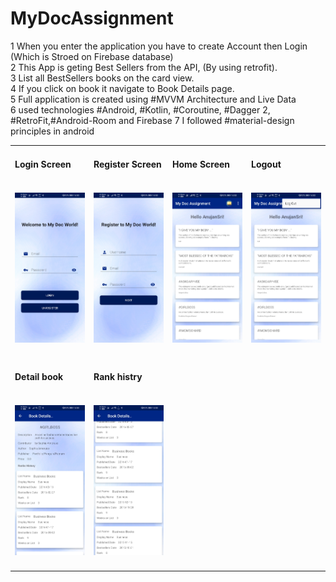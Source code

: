 # MyDocAssignment

1	  When you enter the application you have to create Account then Login (Which is Stroed on Firebase database)<br>
2   This App is geting Best Sellers from the API, (By using retrofit).<br>
3	  List all BestSellers books on the card view.<br>
4   If you click on book it navigate to Book Details page.<br>
5   Full application is created using #MVVM Architecture and Live Data<br>
6  used technologies #Android, #Kotlin, #Coroutine, #Dagger 2, #RetroFit,#Android-Room and Firebase
7  I followed #material-design principles in android

<table>
  <tr>
    <td width="25%">
      <h4>Login Screen<h4></br>
      <img src="https://github.com/Anujan1993/MyDocAssignment/blob/main/ScreenShots/login.jpg" alt="alt text">
    </td>
    <td width="25%">
      <h4>Register Screen<h4></br>
      <img src="https://github.com/Anujan1993/MyDocAssignment/blob/main/ScreenShots/Registration.jpg" alt="alt text">
    </td>
    <td width="25%">
      <h4>Home Screen<h4></br>
      <img src="https://github.com/Anujan1993/MyDocAssignment/blob/main/ScreenShots/home.jpg" alt="alt text">
    </td>
    <td width="25%">
      <h4>Logout<h4></br>
      <img src="https://github.com/Anujan1993/MyDocAssignment/blob/main/ScreenShots/logout.jpg" alt="alt text">
    </td>
  </tr>
  <tr>
    <td width="25%">
      <h4>Detail book<h4></br>
      <img src="https://github.com/Anujan1993/MyDocAssignment/blob/main/ScreenShots/details.jpg" alt="alt text">
    </td>
    <td width="25%">
      <h4>Rank histry<h4></br>
      <img src="https://github.com/Anujan1993/MyDocAssignment/blob/main/ScreenShots/detailsRank.jpg" alt="alt text">
    </td>
    <td width="25%">
    </td>
    <td width="25%">
    </td>
  </tr>
  
 
</table

